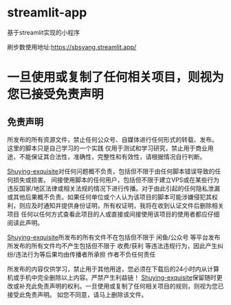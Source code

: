 # streamlit-app
基于streamlit实现的小程序

刷步数使用地址:https://sbsyang.streamlit.app/

# 一旦使用或复制了任何相关项目，则视为您已接受免责声明

## 免责声明
所发布的所有资源文件，禁止任何公众号、自媒体进行任何形式的转载、发布。 这里的脚本只是自己学习的一个实践 仅用于测试和学习研究，禁止用于商业用途，不能保证其合法性，准确性，完整性和有效性，请根据情况自行判断。

[Shuying-exquisite](https://github.com/Shuying-exquisite)对任何问题概不负责，包括但不限于由任何脚本错误导致的任何损失或损害。 间接使用脚本的任何用户，包括但不限于建立VPS或在某些行为违反国家/地区法律或相关法规的情况下进行传播。对于由此引起的任何隐私泄漏或其他后果概不负责。如果任何单位或个人认为该项目的脚本可能涉嫌侵犯其权利，则应及时通知并提供身份证明，所有权证明，我将在收到认证文件后删除相关项目
  任何以任何方式查看此项目的人或直接或间接使用该项目的使用者都应仔细阅读此声明。

[Shuying-exquisite](https://github.com/Shuying-exquisite)所发布的所有文件不在包括但不限于 闲鱼/公众号 等平台发布 所发布的所有文件均不产生包括但不限于 收费/获利 等违法违规行为，因此产生纠纷/违法行为等后果均由传播者所承担 作者不负任何责任

所发布的内容仅供学习，禁止用于其他用途，您必须在下载后的24小时内从计算机或手机中完全删除以上内容。严禁产生利益链！
[Shuying-exquisite](https://github.com/Shuying-exquisite)保留随时更改或补充此免责声明的权利。一旦使用或复制了任何相关项目的规则，则视为您已接受此免责声明。 如您不同意，请马上删除该文件。
